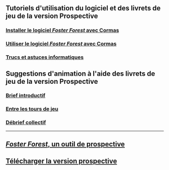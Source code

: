 ## Tutoriels d'utilisation du logiciel et des livrets de jeu de la version Prospective

### [Installer le logiciel _Foster Forest_ avec Cormas](www.liberation.fr)

### [Utiliser le logiciel _Foster Forest_ avec Cormas](www.liberation.fr)

### [Trucs et astuces informatiques](www.liberation.fr)


## Suggestions d'animation à l'aide des livrets de jeu de la version Prospective

### [Brief introductif](www.liberation.fr)

### [Entre les tours de jeu](www.liberation.fr)

### [Débrief collectif](www.liberation.fr)


* * *

## [_Foster Forest_, un outil de prospective](https://timotheefouqueray.github.io/fosterforest/prospective/prospective)

## [Télécharger la version prospective](https://timotheefouqueray.github.io/fosterforest/prospective/telecharger-prospective)
